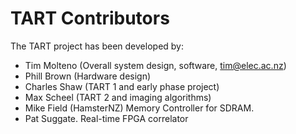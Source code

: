 # TART Contributors

The TART project has been developed by:

* Tim Molteno (Overall system design, software, tim@elec.ac.nz)
* Phill Brown (Hardware design)
* Charles Shaw (TART 1 and early phase project)
* Max Scheel (TART 2 and imaging algorithms)
* Mike Field (HamsterNZ) Memory Controller for SDRAM.
* Pat Suggate. Real-time FPGA correlator
